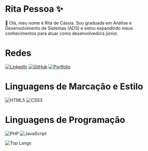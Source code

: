 
# Rita Pessoa ✨

👋 Olá, meu nome é Rita de Cássia. Sou graduada em Análise e Desenvolvimento de Sistemas (ADS) e estou expandindo meus conhecimentos para atuar como desenvolvedora júnior.

# Redes

[![LinkedIn](https://img.shields.io/badge/LinkedIn-0077B5?style=for-the-badge&logo=linkedin&logoColor=white)](https://www.linkedin.com/in/rita-pessoa-rosa/)
[![GitHub](https://img.shields.io/badge/GitHub-100000?style=for-the-badge&logo=github&logoColor=white)](https://github.com/ritapessoa?tab=repositories)
[![Portfolio](https://img.shields.io/badge/Portfolio-FF5722?style=for-the-badge&logo=todoist&logoColor=white)](https://ritapessoa.github.io)


# Linguagens de Marcação e Estilo

![HTML5](https://img.shields.io/badge/HTML5-E34F26?style=for-the-badge&logo=html5&logoColor=white)
![CSS3](https://img.shields.io/badge/CSS3-1572B6?style=for-the-badge&logo=css3&logoColor=white)

# Linguagens de Programação

![PHP](https://img.shields.io/badge/PHP-777BB4?style=for-the-badge&logo=php&logoColor=white)
![JavaScript](https://img.shields.io/badge/JavaScript-F7DF1E?style=for-the-badge&logo=javascript&logoColor=black)

![Top Langs](https://github-readme-stats-git-masterrstaa-rickstaa.vercel.app/api/top-langs/?username=ritapessoa&layout=compact&bg_color=000&border_color=30A3DC&title_color=E94D5F&text_color=FFF)

